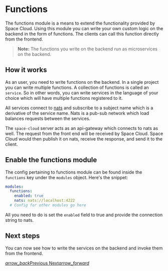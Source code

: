 # Functions

The functions module is a means to extend the functionality provided by Space Cloud. Using this module you can write your own custom logic on the backend in the form of functions. The clients can call this function directly from the frontend.

> **Note:** The functions you write on the backend run as microservices on the backend.

## How it works

As an user, you need to write functions on the backend. In a single project you can write multiple functions. A collection of functions is called an `service`. So in other words, you can write services in the language of your choice which will have multiple functions registered to it.

All services connect to [nats](https://nats.io) and subscribe to a subject name which is a derivative of the service name. Nats is a pub-sub network which load balances requests between the services.

The `space-cloud` server acts as an api-gateway which connects to nats as well. The request from the front end will be received by Space Cloud. Space Cloud would then publish it on nats, receive the response, and send it to the client.

## Enable the functions module

The config pertaining to functions module can be found inside the `functions` key under the `modules` object. Here's the snippet:

```yaml
modules:
  functions:
    enabled: true
    nats: nats://localhost:4222
  # Config for other modules go here
```

All you need to do is set the `enabled` field to true and provide the connection string to nats.

## Next steps

You can now see how to write the services on the backend and invoke them from the frontend.

<div class="btns-wrapper">
  <a href="/docs/file-storage/overview" class="waves-effect waves-light btn primary-btn-border btn-small">
    <i class="material-icons btn-with-icon">arrow_back</i>Previous
  </a>
  <a href="/docs/functions/service" class="waves-effect waves-light btn primary-btn-fill btn-small">
    Next<i class="material-icons btn-with-icon">arrow_forward</i>
  </a>
</div>
